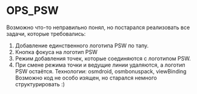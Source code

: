 # OPS_PSW
Возможно что-то неправильно понял, но постарался реализовать все задачи, которые требовались:
1. Добавление единственного логотипа PSW по тапу.
2. Кнопка фокуса на логотип PSW
3. Режим добавления точек, которые соединяются с логотипом PSW.
4. При смене режима точки и ведущие линии удаляются, а логотип PSW остаётся.
Технологии: osmdroid, osmbonuspack, viewBinding
Возможно код не особо изящен, но старался немного структурировать :)
